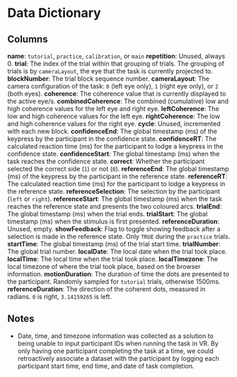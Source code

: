 # Data Dictionary

## Columns

**name**: `tutorial`, `practice`, `calibration`, or `main`
**repetition**: Unused, always 0.
**trial**: The index of the trial within that grouping of trials. The grouping of trials is by `cameraLayout`, the eye that the task is currently projected to.
**blockNumber**: The trial block sequence number.
**cameraLayout**: The camera configuration of the task: `0` (left eye only), `1` (right eye only), or `2` (both eyes).
**coherence**: The coherence value that is currently displayed to the active eye/s.
**combinedCoherence**: The combined (cumulative) low and high coherence values for the left eye and right eye.
**leftCoherence**: The low and high coherence values for the left eye.
**rightCoherence**: The low and high coherence values for the right eye.
**cycle**: Unused, incremented with each new block.
**confidenceEnd**: The global timestamp (ms) of the keypress by the participant in the confidence state.
**confidenceRT**: The calculated reaction time (ms) for the participant to lodge a keypress in the confidence state.
**confidenceStart**: The global timestamp (ms) when the task reaches the confidence state.
**correct**: Whether the participant selected the correct side (`1`) or not (`0`).
**referenceEnd**: The global timestamp (ms) of the keypress by the participant in the reference state.
**referenceRT**: The calculated reaction time (ms) for the participant to lodge a keypress in the reference state.
**referenceSelection**: The selection by the participant (`left` or `right`).
**referenceStart**: The global timestamp (ms) when the task reaches the reference state and presents the two coloured arcs.
**trialEnd**: The global timestamp (ms) when the trial ends.
**trialStart**: The global timestamp (ms) when the stimulus is first presented.
**referenceDuration**: Unused, empty.
**showFeedback**: Flag to toggle showing feedback after a selection is made in the reference state. Only `TRUE` during the `practice` trials.
**startTime**: The global timestamp (ms) of the trial start time.
**trialNumber**: The global trial number.
**localDate**: The local date when the trial took place.
**localTime**: The local time when the trial took place.
**localTimezone**: The local timezone of where the trial took place, based on the browser information.
**motionDuration**: The duration of time the dots are presented to the participant. Randomly sampled for `tutorial` trials, otherwise 1500ms.
**referenceDuration**: The direction of the coherent dots, measured in radians. `0` is right, `3.14159265` is left.

## Notes

- Date, time, and timezone information was collected as a solution to being unable to input participant IDs when running the task in VR. By only having one participant completing the task at a time, we could retroactively associate a dataset with the participant by logging each participant start time, end time, and date of task completion.
